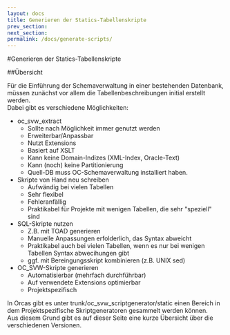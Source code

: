 ```yaml
---
layout: docs
title: Generieren der Statics-Tabellenskripte
prev_section:
next_section:
permalink: /docs/generate-scripts/
---
```


#Generieren der Statics-Tabellenskripte

##Übersicht

Für die Einführung der Schemaverwaltung in einer bestehenden Datenbank, müssen zunächst vor allem die Tabellenbeschreibungen initial erstellt werden.
<br/>Dabei gibt es verschiedene Möglichkeiten:
- oc_svw_extract
  - Sollte nach Möglichkeit immer genutzt werden
  - Erweiterbar/Anpassbar
  - Nutzt Extensions
  - Basiert auf XSLT
  - Kann keine Domain-Indizes (XML-Index, Oracle-Text)
  - Kann (noch) keine Partitionierung
  - Quell-DB muss OC-Schemaverwaltung installiert haben.
- Skripte von Hand neu schreiben
  - Aufwändig bei vielen Tabellen
  - Sehr flexibel
  - Fehleranfällig
  - Praktikabel für Projekte mit wenigen Tabellen, die sehr "speziell" sind
- SQL-Skripte nutzen
  - Z.B. mit TOAD generieren
  - Manuelle Anpassungen erfolderlich, das Syntax abweicht
  - Praktikabel auch bei vielen Tabellen, wenn es nur bei wenigen Tabellen Syntax abwecihungen gibt
  - ggf. mit Bereingungsskript kombinieren (z.B. UNIX sed)
- OC_SVW-Skripte generieren
  - Automatisierbar (mehrfach durchführbar)
  - Auf verwendete Extensions optimierbar
  - Projektspezifisch

In Orcas gibt es unter trunk/oc_svw_scriptgenerator/static einen Bereich in dem Projektspezifische Skriptgeneratoren gesammelt werden können.
<br/>Aus diesem Grund gibt es auf dieser Seite eine kurze Übersicht über die verschiedenen Versionen.
